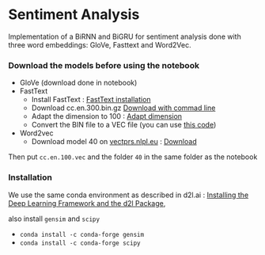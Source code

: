# Sentiment Analysis
Implementation of a BiRNN and BiGRU for sentiment analysis done with three word embeddings: GloVe, Fasttext and Word2Vec.

### Download the models before using the notebook
* GloVe (download done in notebook)
* FastText
    * Install FastText : [FastText installation](https://fasttext.cc/docs/en/support.html#building-fasttext-python-module)
    * Download cc.en.300.bin.gz [Download with commad line](https://fasttext.cc/docs/en/crawl-vectors.html#download-directly-with-command-line-or-from-python:~:text=Download%20directly%20with%20command%20line%20or%20from%20python)
    * Adapt the dimension to 100 : [Adapt dimension](https://fasttext.cc/docs/en/crawl-vectors.html#download-directly-with-command-line-or-from-python:~:text=10%0AQuery%20word%3F-,Adapt%20the%20dimension,-The%20pre%2Dtrained)
    * Convert the BIN file to a VEC file (you can use [this code](https://stackoverflow.com/questions/58337469/how-to-save-fasttext-model-in-vec-format/58342618#58342618:~:text=15-,To%20obtain%20VEC%20file,-%2C%20containing%20merely%20all))
* Word2vec
  * Download model 40 on [vectprs.nlpl.eu](http://vectors.nlpl.eu/repository/) : [Download](http://vectors.nlpl.eu/repository/20/40.zip)

Then put `cc.en.100.vec` and the folder `40` in the same folder as the notebook

### Installation
We use the same conda environment as described in d2l.ai : [Installing the Deep Learning Framework and the d2l Package](https://www.d2l.ai/chapter_installation/index.html#:~:text=conda%20activate%20d2l-,Installing%20the%20Deep%20Learning%20Framework%20and%20the%20d2l%20Package,-%C2%B6),

also install `gensim` and `scipy`
+ ``` conda install -c conda-forge gensim ```
+ ``` conda install -c conda-forge scipy ```
